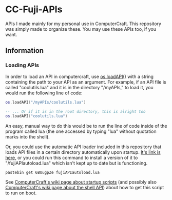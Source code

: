# CC-Fuji-APIs
APIs I made mainly for my personal use in ComputerCraft. This repository was simply made to organize these. You may use these APIs too, if you want.

## Information

### Loading APIs

In order to load an API in computercraft, use [os.loadAPI()](https://computercraft.info/wiki/Os.loadAPI) with a string containing the path to your API as an argument. For example, if an API file is called "coolutils.lua" and it is in the directory "/myAPIs," to load it, you would run the following line of code:

```lua
os.loadAPI("/myAPIs/coolutils.lua")

-- ... Or if it is in the root directory, this is alright too
os.loadAPI("coolutils.lua")
```

An easy, manual way to do this would be to run the line of code inside of the program called lua (the one accessed by typing "lua" without quotation marks into the shell).

Or, you could use the automatic API loader included in this repository that loads API files in a certain directory automatically upon startup. [It's link is here,](/startup.lua) or you could run this command to install a version of it to "/fujiAPIautoload.lua" which isn't kept up to date but is functioning.

`pastebin get 6BUugpZe fujiAPIautoload.lua`

See [ComputerCraft's wiki page about startup scripts](https://www.computercraft.info/wiki/Startup) (and possibly also [ComputerCraft's wiki page about the shell API](https://computercraft.info/wiki/Shell_(API))) about how to get this script to run on boot.

